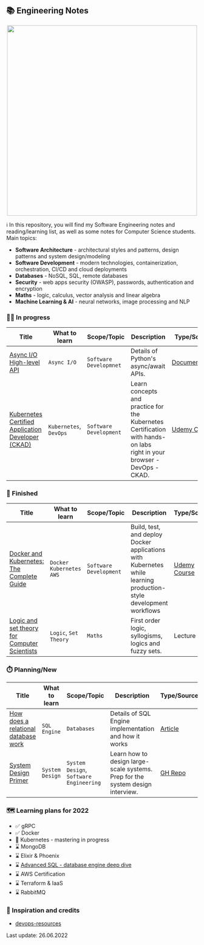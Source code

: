 ## 📚 Engineering Notes

<p align="center">
    <img width="500px" src="https://wallpaperbat.com/img/64596-engineering-desktop-wallpaper.jpg">
</p>

ℹ️  In this repository, you will find my Software Engineering notes and reading/learning list, as well as some notes for Computer Science students. Main topics:
* **Software Architecture** - architectural styles and patterns, design patterns and system design/modeling   
* **Software Development** - modern technologies, containerization, orchestration, CI/CD and cloud deployments
* **Databases** - NoSQL, SQL, remote databases
* **Security** - web apps security (OWASP), passwords, authentication and encryption
* **Maths** - logic, calculus, vector analysis and linear algebra
* **Machine Learning & AI** - neural networks, image processing and NLP


### 🧑‍💼 In progress
| Title                                                                                                                                       | What to learn          | Scope/Topic                    | Description                                                                                                            | Type/Source                                                                                |
|---------------------------------------------------------------------------------------------------------------------------------------------|------------------------|--------------------------------|------------------------------------------------------------------------------------------------------------------------|--------------------------------------------------------------------------------------------|
| [Async I/O High-level API](/resources/python_async_io.md)                                                                                   | `Async I/O`            | `Software Developmnet`         | Details of Python's async/await APIs.                                                                                  | [Documentation](https://docs.python.org/3/library/asyncio-api-index.html)                  |
| [Kubernetes Certified Application Developer (CKAD)](https://www.udemy.com/course/certified-kubernetes-application-developer/)               | `Kubernetes`, `DevOps` | `Software Development`         | Learn concepts and practice for the Kubernetes Certification with hands-on labs right in your browser - DevOps - CKAD. | [Udemy Course](https://www.udemy.com/course/certified-kubernetes-application-developer/)   |

### 🏁 Finished
| Title                                                                                                                                       | What to learn                | Scope/Topic            | Description                                                                                                       | Type/Source                                                                            | Scores |
|---------------------------------------------------------------------------------------------------------------------------------------------|------------------------------|------------------------|-------------------------------------------------------------------------------------------------------------------|----------------------------------------------------------------------------------------|--------|
| [Docker and Kubernetes: The Complete Guide](/resources/docker_and_kubernetes_the_complete_guide.md)                                         | `Docker` `Kubernetes` `AWS`  | `Software Development` | Build, test, and deploy Docker applications with Kubernetes while learning production-style development workflows | [Udemy Course](https://www.udemy.com/course/docker-and-kubernetes-the-complete-guide/) | 🏆🏆🏆 |
| [Logic and set theory for Computer Scientists](/resources/logic_and_set_theory_for_computer_scientists/1_introduction_first_order_logic.md) | `Logic`, `Set Theory`        | `Maths`                | First order logic, syllogisms, logics and fuzzy sets.                                                             | Lecture                                                                                | 🏆     |


### ⏱️ Planning/New
| Title                                                                               | What to learn   | Scope/Topic                             | Description                                                                     | Type/Source                                                    |
|-------------------------------------------------------------------------------------|-----------------|-----------------------------------------|---------------------------------------------------------------------------------|----------------------------------------------------------------|
| [How does a relational database work](http://coding-geek.com/how-databases-work/)   | `SQL Engine`    | `Databases`                             | Details of SQL Engine implementation and how it works                           | [Article](http://coding-geek.com/how-databases-work/)          |
| [System Design Primer](https://github.com/donnemartin/system-design-primer)         | `System Design` | `System Design`, `Software Engineering` | Learn how to design large-scale systems. Prep for the system design interview.  | [GH Repo](https://github.com/donnemartin/system-design-primer) |



### 🗺️ Learning plans for 2022
- ✅ gRPC
- ✅ Docker
- 👀 Kubernetes - mastering in progress
- ⌛ MongoDB
- ⌛ Elixir & Phoenix
- ⌛ [Advanced SQL - database engine deep dive](http://coding-geek.com/how-databases-work/)
- ⌛ AWS Certification
- ⌛ Terraform & IaaS
- ⌛ RabbitMQ


### 🏅 Inspiration and credits
* [devops-resources](https://github.com/bregman-arie/devops-resources)


Last update: 26.06.2022
